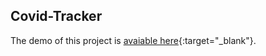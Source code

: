 ## Covid-Tracker

The demo of this project is [avaiable here](https://sars-covid-tracker.netlify.app/){:target="_blank"}.
